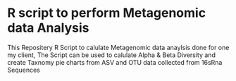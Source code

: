 # R script to perform Metagenomic data Analysis 

This Repositery R Script to calulate Metagenomic data anaylsis done for one my client, The Script can be used to calulate Alpha & Beta Diversity and create Taxnomy pie charts from ASV and OTU data collected from 16sRna Sequences 
